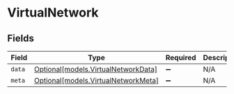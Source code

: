 # VirtualNetwork


## Fields

| Field                                                                  | Type                                                                   | Required                                                               | Description                                                            |
| ---------------------------------------------------------------------- | ---------------------------------------------------------------------- | ---------------------------------------------------------------------- | ---------------------------------------------------------------------- |
| `data`                                                                 | [Optional[models.VirtualNetworkData]](../models/virtualnetworkdata.md) | :heavy_minus_sign:                                                     | N/A                                                                    |
| `meta`                                                                 | [Optional[models.VirtualNetworkMeta]](../models/virtualnetworkmeta.md) | :heavy_minus_sign:                                                     | N/A                                                                    |